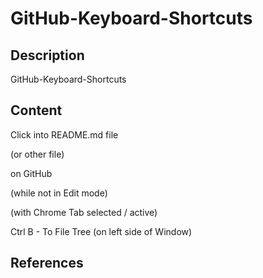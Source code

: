 # GitHub-Keyboard-Shortcuts

## Description

GitHub-Keyboard-Shortcuts

## Content

Click into README.md file

(or other file)

on GitHub

(while not in Edit mode)

(with Chrome Tab selected / active)

Ctrl B - To File Tree (on left side of Window)

## References


